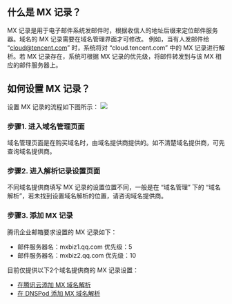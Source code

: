 
## 什么是 MX 记录？
MX 记录是用于电子邮件系统发邮件时，根据收信人的地址后缀来定位邮件服务器。域名的 MX 记录需要在域名管理界面才可修改。
例如，当有人发邮件给 “cloud@tencent.com” 时，系统将对 “cloud.tencent.com” 中的 MX 记录进行解析。若 MX 记录存在，系统可根据 MX 记录的优先级，将邮件转发到与该 MX 相应的邮件服务器上。

## 如何设置 MX 记录？
设置 MX 记录的流程如下图所示：
![](https://main.qcloudimg.com/raw/5f2464f543e2c7cd962d625824404761.png)
### 步骤1. 进入域名管理页面
域名管理页面是在购买域名时，由域名提供商提供的。如不清楚域名提供商，可先查询域名提供商。
### 步骤2. 进入解析记录设置页面
不同域名提供商填写 MX 记录的设置位置不同，一般是在 “域名管理” 下的 “域名解析”，若未找到设置域名解析的位置，请咨询域名提供商。
### 步骤3. 添加 MX 记录
腾讯企业邮箱要求设置的 MX 记录如下：
 - 邮件服务器名：mxbiz1.qq.com 优先级：5
 - 邮件服务器名：mxbiz2.qq.com 优先级：10

目前仅提供以下2个域名提供商的 MX 记录设置：
- [在腾讯云添加 MX 域名解析](https://cloud.tencent.com/document/product/613/46023)
- [在 DNSPod 添加 MX 域名解析](https://cloud.tencent.com/document/product/613/46024)
